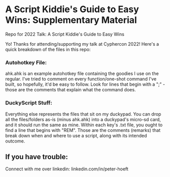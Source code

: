 # A Script Kiddie's Guide to Easy Wins:  Supplementary Material
Repo for 2022 Talk:  A Script Kiddie's Guide to Easy Wins

Yo!  Thanks for attending/supporting my talk at Cyphercon 2022!  Here's a quick breakdown of the files in this repo:

### Autohotkey File:
ahk.ahk is an example autohotkey file containing the goodies I use on the regular.  I've tried to comment on every function/one-shot command I've built, so hopefully, it'd be easy to follow.  Look for lines that begin with a ";" - those are the comments that explain what the command does.

### DuckyScript Stuff:
Everything else represents the files that sit on my duckypad.  You can drop all the files/folders as-is (minus ahk.ahk) into a duckypad's micro-sd card, and it should run the same as mine.  Within each key's .txt file, you ought to find a line that begins with "REM".  Those are the comments (remarks) that break down when and where to use a script, along with its intended outcome.

## If you have trouble:
Connect with me over linkedin:  linkedin.com/in/peter-hoeft
